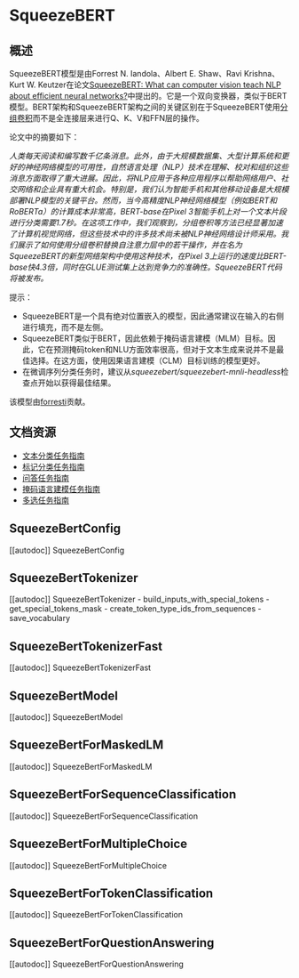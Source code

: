 <!--版权2020年The HuggingFace团队。版权所有。

根据Apache许可证第2.0版（“许可证”），你不得使用此文件，除非符合许可证的规定。你可以在以下位置获取许可证的副本

http://www.apache.org/licenses/LICENSE-2.0

除非适用法律要求或书面同意，否则根据许可证分发的软件是基于“按原样” BASIS，不附带任何形式的明示或暗示的担保或条件。请参阅许可证以了解许可证下的具体权限和限制。

⚠️请注意，此文件保存在Markdown中，但包含我们的文档生成器的特定语法（类似于MDX），可能无法在你的Markdown查看器中正确渲染。

-->

# SqueezeBERT

## 概述

SqueezeBERT模型是由Forrest N. Iandola、Albert E. Shaw、Ravi Krishna、Kurt W. Keutzer在论文[SqueezeBERT: What can computer vision teach NLP about efficient neural networks?](https://arxiv.org/abs/2006.11316)中提出的。它是一个双向变换器，类似于BERT模型。BERT架构和SqueezeBERT架构之间的关键区别在于SqueezeBERT使用[分组卷积](https://blog.yani.io/filter-group-tutorial)而不是全连接层来进行Q、K、V和FFN层的操作。

论文中的摘要如下：

*人类每天阅读和编写数千亿条消息。此外，由于大规模数据集、大型计算系统和更好的神经网络模型的可用性，自然语言处理（NLP）技术在理解、校对和组织这些消息方面取得了重大进展。因此，将NLP应用于各种应用程序以帮助网络用户、社交网络和企业具有重大机会。特别是，我们认为智能手机和其他移动设备是大规模部署NLP模型的关键平台。然而，当今高精度NLP神经网络模型（例如BERT和RoBERTa）的计算成本非常高，BERT-base在Pixel 3智能手机上对一个文本片段进行分类需要1.7秒。在这项工作中，我们观察到，分组卷积等方法已经显著加速了计算机视觉网络，但这些技术中的许多技术尚未被NLP神经网络设计师采用。我们展示了如何使用分组卷积替换自注意力层中的若干操作，并在名为SqueezeBERT的新型网络架构中使用这种技术，在Pixel 3上运行的速度比BERT-base快4.3倍，同时在GLUE测试集上达到竞争力的准确性。SqueezeBERT代码将被发布。*

提示：

- SqueezeBERT是一个具有绝对位置嵌入的模型，因此通常建议在输入的右侧进行填充，而不是左侧。
- SqueezeBERT类似于BERT，因此依赖于掩码语言建模（MLM）目标。因此，它在预测掩码token和NLU方面效率很高，但对于文本生成来说并不是最佳选择。在这方面，使用因果语言建模（CLM）目标训练的模型更好。
- 在微调序列分类任务时，建议从*squeezebert/squeezebert-mnli-headless*检查点开始以获得最佳结果。

该模型由[forresti](https://huggingface.co/forresti)贡献。

## 文档资源

- [文本分类任务指南](../tasks/sequence_classification)
- [标记分类任务指南](../tasks/token_classification)
- [问答任务指南](../tasks/question_answering)
- [掩码语言建模任务指南](../tasks/masked_language_modeling)
- [多选任务指南](../tasks/multiple_choice)

## SqueezeBertConfig

[[autodoc]] SqueezeBertConfig

## SqueezeBertTokenizer

[[autodoc]] SqueezeBertTokenizer
    - build_inputs_with_special_tokens
    - get_special_tokens_mask
    - create_token_type_ids_from_sequences
    - save_vocabulary

## SqueezeBertTokenizerFast

[[autodoc]] SqueezeBertTokenizerFast

## SqueezeBertModel

[[autodoc]] SqueezeBertModel

## SqueezeBertForMaskedLM

[[autodoc]] SqueezeBertForMaskedLM

## SqueezeBertForSequenceClassification

[[autodoc]] SqueezeBertForSequenceClassification

## SqueezeBertForMultipleChoice

[[autodoc]] SqueezeBertForMultipleChoice

## SqueezeBertForTokenClassification

[[autodoc]] SqueezeBertForTokenClassification

## SqueezeBertForQuestionAnswering

[[autodoc]] SqueezeBertForQuestionAnswering